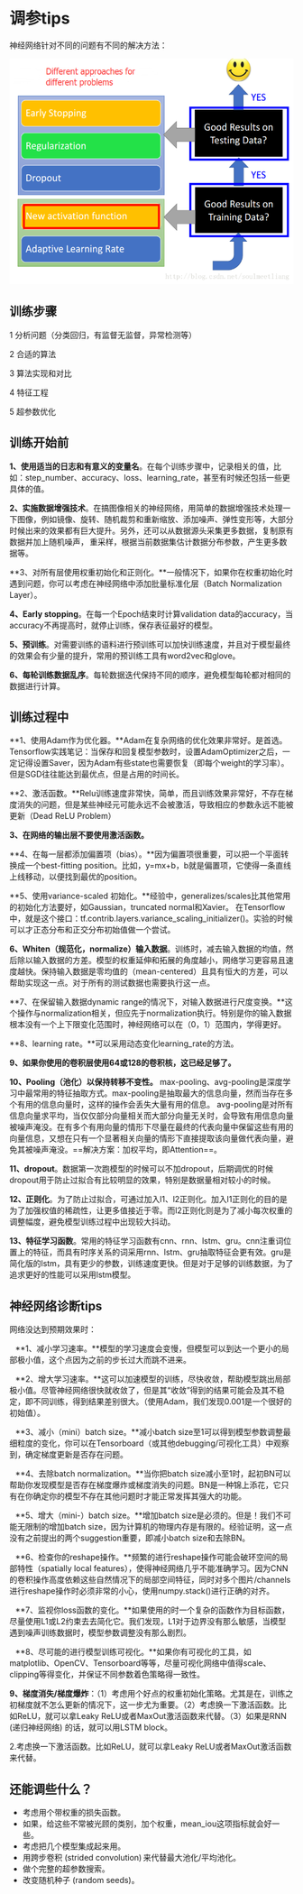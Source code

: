 # 调参tips

神经网络针对不同的问题有不同的解决方法： 

<img src=".\img\adjust.png" height="400px">

## 训练步骤

1 分析问题（分类回归，有监督无监督，异常检测等） 

2 合适的算法 

3 算法实现和对比 

4 特征工程 

5 超参数优化 



## 训练开始前

**1、使用适当的日志和有意义的变量名**。在每个训练步骤中，记录相关的值，比如：step_number、accuracy、loss、learning_rate，甚至有时候还包括一些更具体的值。

**2、实施数据增强技术**。在搞图像相关的神经网络，用简单的数据增强技术处理一下图像，例如镜像、旋转、随机裁剪和重新缩放、添加噪声、弹性变形等，大部分时候出来的效果都有巨大提升。另外，还可以从数据源头采集更多数据，复制原有数据并加上随机噪声， 重采样，根据当前数据集估计数据分布参数，产生更多数据等。

**3、对所有层使用权重初始化和正则化。**一般情况下，如果你在权重初始化时遇到问题，你可以考虑在神经网络中添加批量标准化层（Batch Normalization Layer）。 

**4、Early stopping**。在每一个Epoch结束时计算validation data的accuracy，当accuracy不再提高时，就停止训练，保存表征最好的模型。 

**5、预训练**。对需要训练的语料进行预训练可以加快训练速度，并且对于模型最终的效果会有少量的提升，常用的预训练工具有word2vec和glove。 

**6、每轮训练数据乱序**。每轮数据迭代保持不同的顺序，避免模型每轮都对相同的数据进行计算。 



## 训练过程中

**1、使用Adam作为优化器。**Adam在复杂网络的优化效果非常好。是首选。Tensorflow实践笔记：当保存和回复模型参数时，设置AdamOptimizer之后，一定记得设置Saver，因为Adam有些state也需要恢复（即每个weight的学习率）。 但是SGD往往能达到最优点，但是占用的时间长。

**2、激活函数。**Relu训练速度非常快，简单，而且训练效果非常好，不存在梯度消失的问题，但是某些神经元可能永远不会被激活，导致相应的参数永远不能被更新（Dead ReLU Problem）

**3、在网络的输出层不要使用激活函数。** 

**4、在每一层都添加偏置项（bias）。**因为偏置项很重要，可以把一个平面转换成一个best-fitting position。比如，y=mx+b，b就是偏置项，它使得一条直线上线移动，以便找到最优的position。 

**5、使用variance-scaled 初始化。**经验中，generalizes/scales比其他常用的初始化方法要好，如Gaussian，truncated normal和Xavier。 在Tensorflow中，就是这个接口：tf.contrib.layers.variance_scaling_initializer()。实验的时候可以才正态分布和正交分布初始值做一个尝试。 

**6、Whiten（规范化，normalize）输入数据**。训练时，减去输入数据的均值，然后除以输入数据的方差。模型的权重延伸和拓展的角度越小，网络学习更容易且速度越快。保持输入数据是零均值的（mean-centered）且具有恒大的方差，可以帮助实现这一点。对于所有的测试数据也需要执行这一点。 

**7、在保留输入数据dynamic range的情况下，对输入数据进行尺度变换。**这个操作与normalization相关，但应先于normalization执行。特别是你的输入数据根本没有一个上下限变化范围时，神经网络可以在（0，1）范围内，学得更好。 

**8、learning rate。**可以采用动态变化learning_rate的方法。

**9、如果你使用的卷积层使用64或128的卷积核，这已经足够了。**

**10、Pooling（池化）以保持转移不变性。** max-pooling、avg-pooling是深度学习中最常用的特征抽取方式。max-pooling是抽取最大的信息向量，然而当存在多个有用的信息向量时，这样的操作会丢失大量有用的信息。 avg-pooling是对所有信息向量求平均，当仅仅部分向量相关而大部分向量无关时，会导致有用信息向量被噪声淹没。在有多个有用向量的情形下尽量在最终的代表向量中保留这些有用的向量信息，又想在只有一个显著相关向量的情形下直接提取该向量做代表向量，避免其被噪声淹没。==解决方案：加权平均，即Attention==。  

**11、dropout**。数据第一次跑模型的时候可以不加dropout，后期调优的时候dropout用于防止过拟合有比较明显的效果，特别是数据量相对较小的时候。 

**12、正则化**。为了防止过拟合，可通过加入l1、l2正则化。加入l1正则化的目的是为了加强权值的稀疏性，让更多值接近于零。而l2正则化则是为了减小每次权重的调整幅度，避免模型训练过程中出现较大抖动。 

**13、特征学习函数**。常用的特征学习函数有cnn、rnn、lstm、gru。cnn注重词位置上的特征，而具有时序关系的词采用rnn、lstm、gru抽取特征会更有效。gru是简化版的lstm，具有更少的参数，训练速度更快。但是对于足够的训练数据，为了追求更好的性能可以采用lstm模型。 



## **神经网络诊断tips**

网络没达到预期效果时：

    **1、减小学习速率。**模型的学习速度会变慢，但模型可以到达一个更小的局部极小值，这个点因为之前的步长过大而跳不进来。 

    **2、增大学习速率。**这可以加速模型的训练，尽快收敛，帮助模型跳出局部极小值。尽管神经网络很快就收敛了，但是其“收敛”得到的结果可能会及其不稳定，即不同训练，得到结果差别很大。（使用Adam，我们发现0.001是一个很好的初始值）。 

    **3、减小（mini）batch size。**减小batch size至1可以得到模型参数调整最细粒度的变化，你可以在Tensorboard（或其他debugging/可视化工具）中观察到，确定梯度更新是否存在问题。 

    **4、去除batch normalization。**当你把batch size减小至1时，起初BN可以帮助你发现模型是否存在梯度爆炸或梯度消失的问题。BN是一种锦上添花，它只有在你确定你的模型不存在其他问题时才能正常发挥其强大的功能。 

    **5、增大（mini-）batch size。**增加batch size是必须的。但是！我们不可能无限制的增加batch size，因为计算机的物理内存是有限的。经验证明，这一点没有之前提出的两个suggestion重要，即减小batch size和去除BN。 

    **6、检查你的reshape操作。**频繁的进行reshape操作可能会破环空间的局部特性（spatially local features），使得神经网络几乎不能准确学习。因为CNN的卷积操作高度依赖这些自然情况下的局部空间特征，同时对多个图片/channels进行reshape操作时必须非常的小心，使用numpy.stack()进行正确的对齐。 

    **7、监视你loss函数的变化。**如果使用的时一个复杂的函数作为目标函数，尽量使用L1或L2约束去去简化它。我们发现，L1对于边界没有那么敏感，当模型遇到噪声训练数据时，模型参数调整没有那么剧烈。 

    **8、尽可能的进行模型训练可视化。**如果你有可视化的工具，如matplotlib、OpenCV、Tensorboard等等，尽量可视化网络中值得scale、clipping等得变化，并保证不同参数着色策略得一致性。 

  **9、梯度消失/梯度爆炸**：（1）考虑用个好点的权重初始化策略。尤其是在，训练之初梯度就不怎么更新的情况下，这一步尤为重要。（2）考虑换一下激活函数。比如ReLU，就可以拿Leaky ReLU或者MaxOut激活函数来代替。（3）如果是RNN (递归神经网络) 的话，就可以用LSTM block。 

2.考虑换一下激活函数。比如ReLU，就可以拿Leaky ReLU或者MaxOut激活函数来代替。 



## **还能调些什么？** 

- 考虑用个带权重的损失函数。 
- 如果，给这些不常被光顾的类别，加个权重，mean_iou这项指标就会好一些。 
- 考虑把几个模型集成起来用。 
- 用跨步卷积 (strided convolution) 来代替最大池化/平均池化。 
- 做个完整的超参数搜索。
- 改变随机种子 (random seeds)。 